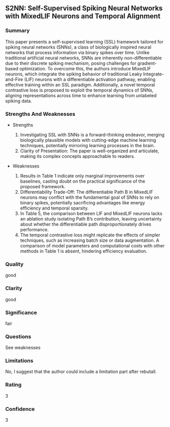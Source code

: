 ## S2NN: Self-Supervised Spiking Neural Networks with MixedLIF Neurons and Temporal Alignment

### Summary
This paper presents a self-supervised learning (SSL) framework tailored for spiking neural networks (SNNs), a class of biologically inspired neural networks that process information via binary spikes over time. Unlike traditional artificial neural networks, SNNs are inherently non-differentiable due to their discrete spiking mechanism, posing challenges for gradient-based optimization. To overcome this, the authors introduce MixedLIF neurons, which integrate the spiking behavior of traditional Leaky Integrate-and-Fire (LIF) neurons with a differentiable activation pathway, enabling effective training within an SSL paradigm. Additionally, a novel temporal contrastive loss is proposed to exploit the temporal dynamics of SNNs, aligning representations across time to enhance learning from unlabeled spiking data.
### Strengths And Weaknesses

- Strengths
    1. Investigating SSL with SNNs is a forward-thinking endeavor, merging biologically plausible models with cutting-edge machine learning techniques, potentially mirroring learning processes in the brain.
    2. Clarity of Presentation: The paper is well-organized and articulate, making its complex concepts approachable to readers.

- Weaknesses

    1. Results in Table 1 indicate only marginal improvements over baselines, casting doubt on the practical significance of the proposed framework.
    2. Differentiability Trade-Off: The differentiable Path B in MixedLIF neurons may conflict with the fundamental goal of SNNs to rely on binary spikes, potentially sacrificing advantages like energy efficiency and temporal sparsity.
    3. In Table 5, the comparison between LIF and MixedLIF neurons lacks an ablation study isolating Path B’s contribution, leaving uncertainty about whether the differentiable path disproportionately drives performance.
    4. The temporal contrastive loss might replicate the effects of simpler techniques, such as increasing batch size or data augmentation. A comparison of model parameters and computational costs with other methods in Table 1 is absent, hindering efficiency evaluation.
### Quality

good

### Clarity

good

### Significance

fair

### Questions

See weaknesses

### Limitations

No, I suggest that the author could include a limitation part after rebutall.

### Rating

3

### Confidence

3